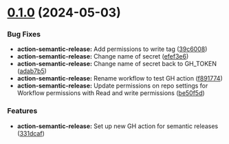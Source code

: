# [0.1.0](https://github.com/Piwero/piwhelm/compare/v0.0.10...v0.1.0) (2024-05-03)


### Bug Fixes

* **action-semantic-release:** Add permissions to write tag ([39c6008](https://github.com/Piwero/piwhelm/commit/39c6008e5fa0f3ee7c464dc7b233a1ee00733215))
* **action-semantic-release:** Change name of secret ([efef3e6](https://github.com/Piwero/piwhelm/commit/efef3e638e69e8520b3e165bcd806c77b340a752))
* **action-semantic-release:** Change name of secret back to GH_TOKEN ([adab7b5](https://github.com/Piwero/piwhelm/commit/adab7b57e5ede7555127d0b32d04f6babe9dee0a))
* **action-semantic-release:** Rename workflow to test GH action ([f891774](https://github.com/Piwero/piwhelm/commit/f891774e410817cb57b75cea8e7d671fd27136b5))
* **action-semantic-release:** Update permissions on repo settings for Workflow permissions with Read and write permissions ([be50f5d](https://github.com/Piwero/piwhelm/commit/be50f5d43f45ac808bc5a4ffe0dd214ebe40fa88))


### Features

* **action-semantic-release:** Set up new GH action for semantic releases ([331dcaf](https://github.com/Piwero/piwhelm/commit/331dcafb6090c68b18b2a46915d52de99d6045cc))
